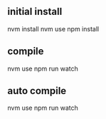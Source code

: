 ## initial install

nvm install
nvm use
npm install

## compile
nvm use
npm run watch

## auto compile
nvm use
npm run watch

